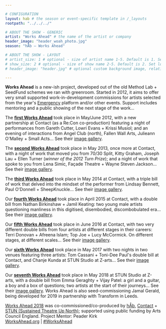 ```yaml
---

# CONFIGURATION
layout: hab # the season or event-specific template in /_layouts
rootpath: "../../../"

# ABOUT THE SHOW - GENERIC
artist: "Works Ahead" # the name of the artist or company
header_image: "header_woah_photo.jpg"   
season: "hÅb — Works Ahead"

# ABOUT THE SHOW - LAYOUT
# artist_size: 1 # optional - size of artist name 1-5. Default is 1. Set longer names to lower values
# show_size: 2 # optional - size of show name 2-5. Default is 2. Set longer names to lower values
# header_image: "header.jpg" # optional custom background image, relative to current page

---
```

**Works Ahead** is a new-ish project, developed out of the old Method Lab + SeedFund schemes we ran with greenroom. Started in 2012, it aims to offer very small supported work-in-development commissions for artists selected from the year's [Emergency](/hab/emergency) platform and/or other events. Support includes mentoring and a public showing of the next stage of the work…       
        
The **[first Works Ahead](/archive/2012-woah)** took place in May/June 2012, with a new partnership at Contact (as a Re:Con co-production) featuring a night of performances from Gareth Cutter, Lowri Evans + Krissi Musiol; and an evening of interactions from Angel Club (north), Fallen Wall Arts, Julieann O'Malley + Small Acts… See their [image gallery](/galleries/2012-woah).        
        
The **[second Works Ahead](/archive/2013-worksahead)** took place in May 2013, once more at Contact, with a night of work that moved you from 70/30 Split, Kitty Graham, Joseph Lau + Ellen Turner (*winner of the 2012 Turn Prize*); and a night of work that spoke to you from Lena Simic, Façade Theatre + Wayne Steven Jackson… See their [image gallery](/galleries/2013-woah).        
       
The **[third Works Ahead](/archive/2014-worksahead)** took place in May 2014 at Contact, with a triple bill of work that delved into the mindset of the performer from Lindsay Bennett, Paul O'Donnell + SheepKnuckle… See their [image gallery](/galleries/2014-woah).        
        
Our **[fourth Works Ahead](/archive/2015-worksahead)** took place in April 2015 at Contact, with a double bill from Nathan Birkinshaw + Jamil Keating: two young male artists questioning manliness in this digitised, disembodied, discombobulated era… See their [image gallery](/galleries/2015-woah).          
           
Our **[fifth Works Ahead](/archive/2016-worksahead)** took place in June 2016 at Contact, with two very different double bills from four artists at different stages in their careers: Terri Donovan + Afreena Islam; Top Joe + Lucy McCormick. On different stages, at different scales… See their [image gallery](/galleries/2016-woah).             
          
Our **[sixth Works Ahead](/archive/2017-worksahead)** took place in May 2017 with two nights in two venues featuring three artists: Tom Cassani + Toni-Dee Paul's double bill at Contact, and Chanje Kunda at STUN Studio at Z-arts… See their [image gallery](/galleries/2017-woah).                 
                 
Our **[seventh Works Ahead](/archive/2018-worksahead)** took place in May 2018 at STUN Studio at Z-arts, with a double bill from Emma Geraghty + Vijay Patel: a girl and a guitar, a boy and a box of questions; two artists at the start of their journeys… See their [image gallery](/galleries/2018-woah). Works Ahead is also seed-commissioning Jamal Gerald, being developed for 2019 in partnership with Transform in Leeds.            
              
[Works Ahead 2018](/archive/2018-worksahead) was co-commissioned/co-produced by [hÅb](/hab), <a href="http://contactmcr.com" target="_blank">Contact</a> + <a href="http://stunlive.com" target="_blank">STUN (Sustained Theatre Up North)</a>; supported using public funding by Arts Council England. Project Mentor: Peader Kirk          
<a href="http://worksahead.org" target="_blank">WorksAhead.org</a> | <a href="http://twitter.com/hashtag/WorksAhead" target="_blank">#WorksAhead</a>
